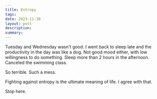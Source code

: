 ```yaml
---
title: Entropy
tags: 
date: 2023-11-30
layout: post
description: 
summary:
---
```


Tuesday and Wednesday wasn't good. I went back to sleep late and the productivity in the day was like a dog. Not good mood either, with low willingness to do something. Sleep more than 2 hours in the afternoon. Canceled the swimming class. 

So terrible. Such a mess.

Fighting against entropy is the ultimate meaning of life. I agree with that.

Stop here.